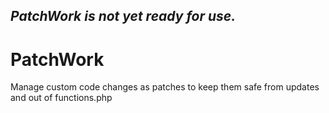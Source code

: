 ## _PatchWork is not yet ready for use._

# PatchWork
Manage custom code changes as patches to keep them safe from updates and out of functions.php
